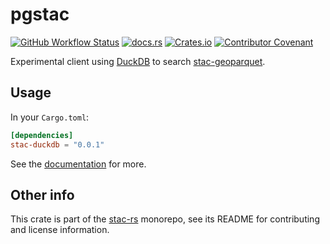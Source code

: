 # pgstac

[![GitHub Workflow Status](https://img.shields.io/github/actions/workflow/status/stac-utils/stac-rs/ci.yml?branch=main&style=for-the-badge)](https://github.com/stac-utils/stac-rs/actions/workflows/ci.yml)
[![docs.rs](https://img.shields.io/docsrs/stac-duckdb?style=for-the-badge)](https://docs.rs/stac-duckdb/latest/stac_duckdb/)
[![Crates.io](https://img.shields.io/crates/v/stac-duckdb?style=for-the-badge)](https://crates.io/crates/stac-duckdb)
[![Contributor Covenant](https://img.shields.io/badge/Contributor%20Covenant-2.1-4baaaa.svg?style=for-the-badge)](./CODE_OF_CONDUCT)

Experimental client using [DuckDB](https://duckdb.org/) to search [stac-geoparquet](https://github.com/stac-utils/stac-geoparquet).

## Usage

In your `Cargo.toml`:

```toml
[dependencies]
stac-duckdb = "0.0.1"
```

See the [documentation](https://docs.rs/stac-duckdb) for more.

## Other info

This crate is part of the [stac-rs](https://github.com/stac-utils/stac-rs) monorepo, see its README for contributing and license information.
